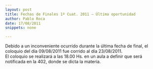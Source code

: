 ```yaml
---
layout: post
title: Fechas de Finales 1º Cuat. 2011 – Última oportunidad
author: Pablo Roca
date: 17/08/2011
snippets: none

---
```

<div class="entry-content">
						<p>Debido a un inconveniente ocurrido durante la última fecha de final, el coloquio del día 09/08/2011 fue corrido al día 23/08/2011.<br>
El coloquio se realizará a las 18.00 Hs. en un aula a definir que será notificada en la 402, donde se dicta la materia.</p>
											</div>
